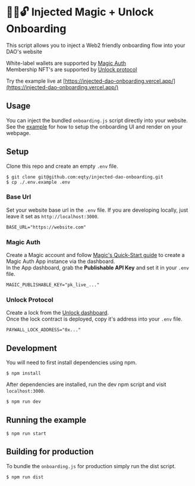 # 💉🎩🔓 Injected Magic + Unlock Onboarding
This script allows you to inject a Web2 friendly onboarding flow into your DAO's website

White-label wallets are supported by [Magic Auth](https://magic.link/docs/auth/overview#magic-auth)  
Membership NFT's are supported by [Unlock protocol](https://unlock-protocol.com/)

Try the example live at [https://injected-dao-onboarding.vercel.app/](https://injected-dao-onboarding.vercel.app/)

## Usage
You can inject the bundled `onboarding.js` script directly into your website.
See the [example](example/index.html) for how to setup the onboarding UI and render on your webpage.

## Setup
Clone this repo and create an empty `.env` file.
```
$ git clone git@github.com:eqty/injected-dao-onboarding.git
$ cp ./.env.example .env
```

### Base Url
Set your website base url in the `.env` file.
If you are developing locally, just leave it set as `http://localhost:3000`.
```
BASE_URL="https://website.com"
```

### Magic Auth
Create a Magic account and follow [Magic's Quick-Start guide](https://magic.link/docs/auth/overview#magic-auth) to create a Magic Auth App instance via the dashboard.  
In the App dashboard, grab the **Publishable API Key** and set it in your `.env` file.
```
MAGIC_PUBLISHABLE_KEY="pk_live_..."
```

### Unlock Protocol
Create a lock from the [Unlock dashboard](https://magic.link/docs/auth/overview#magic-auth).  
Once the lock contract is deployed, copy it's address into your `.env` file.
```
PAYWALL_LOCK_ADDRESS="0x..."
```

## Development
You will need to first install dependencies using npm.
```
$ npm install
```

After dependencies are installed, run the dev npm script and visit `localhost:3000`.
```
$ npm run dev
```

## Running the example
```
$ npm run start
```

## Building for production
To bundle the `onboarding.js` for production simply run the dist script.
```
$ npm run dist
```
